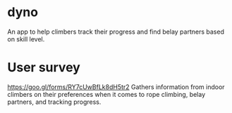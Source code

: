 # dyno
An app to help climbers track their progress and find belay partners based on skill level. 

# User survey  
https://goo.gl/forms/RY7cUwBfLk8dH5tr2 
Gathers information from indoor climbers on their preferences when it comes to rope climbing, belay partners, and tracking progress. 

